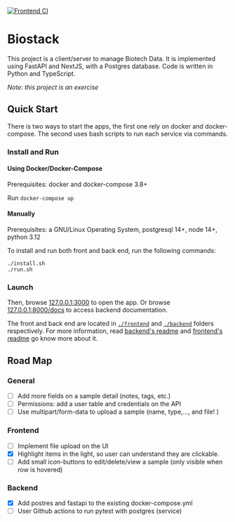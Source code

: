 
[![Frontend CI](https://github.com/berdal84/biostack/actions/workflows/node.js.yml/badge.svg)](https://github.com/berdal84/biostack/actions/workflows/node.js.yml)

# Biostack

This project is a client/server to manage Biotech Data. It is implemented using FastAPI and NextJS, with a Postgres database.
Code is written in Python and TypeScript.

_Note: this project is an exercise_

## Quick Start

There is two ways to start the apps, the first one rely on docker and docker-compose. The second uses bash scripts to run each service via commands.

### Install and Run
#### Using Docker/Docker-Compose

Prerequisites: docker and docker-compose 3.8+

Run `docker-compose up`

#### Manually

Prerequisites: a GNU/Linux Operating System, postgresql 14+, node 14+, python 3.12

To install and run both front and back end, run the following commands:

```
./install.sh
./run.sh
```

### Launch

Then, browse [127.0.0.1:3000](http://127.0.0.1:3000) to open the app.
Or browse [127.0.0.1:8000/docs](http://127.0.0.1:8000/docs) to access backend documentation.

The front and back end are located in [`./frontend`](./frontend) and [`./backend`](./backend) folders respectively.
For more information, read [backend's readme](./backend/README.md) and [frontend's readme](./frontend/README.md) go know more about it.

## Road Map

### General
- [ ] Add more fields on a sample detail (notes, tags, etc.)
- [ ] Permissions: add a user table and credentials on the API
- [ ] Use multipart/form-data to upload a sample (name, type,..., and file! )

### Frontend
- [ ] Implement file upload on the UI
- [x] Highlight items in the light, so user can understand they are clickable.
- [ ] Add small icon-buttons to edit/delete/view a sample (only visible when row is hovered)

### Backend
- [x] Add postres and fastapi to the existing docker-compose.yml
- [ ] User Github actions to run pytest with postgres (service)
